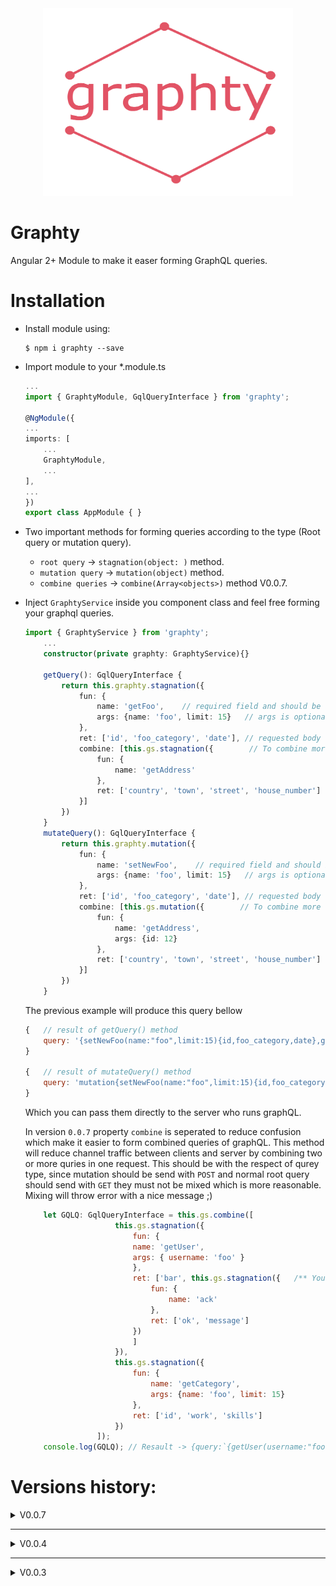 
<div style="text-align: center">
<img src="./src/images/graphty.jpg" width="400" height="300">
</div>

# Graphty

Angular 2+ Module to make it easer forming GraphQL queries.

# Installation

- Install module using:
    ```text
    $ npm i graphty --save
    ```
- Import module to your *.module.ts
    ```typescript
    ...
    import { GraphtyModule, GqlQueryInterface } from 'graphty';

    @NgModule({
    ...
    imports: [
        ...
        GraphtyModule,
        ...
    ],
    ...
    })
    export class AppModule { }

    ```
- Two important methods for forming queries according to the type (Root query or mutation query).
    - `root query` -> `stagnation(object: )` method.
    - `mutation query` -> `mutation(object)` method.
    - `combine queries` -> `combine(Array<objects>)` method V0.0.7.
- Inject `GraphtyService` inside you component class and feel free forming your graphql queries.
    ```typescript
    import { GraphtyService } from 'graphty';
        ...
        constructor(private graphty: GraphtyService){}

        getQuery(): GqlQueryInterface {
            return this.graphty.stagnation({
                fun: {
                    name: 'getFoo',    // required field and should be always string
                    args: {name: 'foo', limit: 15}   // args is optional also it is auto detected when string inserted.
                },
                ret: ['id', 'foo_category', 'date'], // requested body can be nested by another query if with the same structure.
                combine: [this.gs.stagnation({        // To combine more that one query in one request (in 0.0.7 removed)
                    fun: {
                        name: 'getAddress'
                    },
                    ret: ['country', 'town', 'street', 'house_number']
                }]
            })
        }
        mutateQuery(): GqlQueryInterface {
            return this.graphty.mutation({
                fun: {
                    name: 'setNewFoo',    // required field and should be always string
                    args: {name: 'foo', limit: 15}   // args is optional also it is auto detected when string inserted.
                },
                ret: ['id', 'foo_category', 'date'], // requested body can be nested by another query if with the same structure.
                combine: [this.gs.mutation({        // To combine more that one query in one request (in 0.0.7 removed)
                    fun: {
                        name: 'getAddress',
                        args: {id: 12}
                    },
                    ret: ['country', 'town', 'street', 'house_number']
                }]
            })
        }
    ```

    The previous example will produce this query bellow

    ```javascript
    {   // result of getQuery() method
        query: '{setNewFoo(name:"foo",limit:15){id,foo_category,date},getAddress{country,town,street,house_number}}'
    }

    {   // result of mutateQuery() method
        query: 'mutation{setNewFoo(name:"foo",limit:15){id,foo_category,date},getAddress(id: 12){country,town,street,house_number}}'
    }
    ```
    Which you can pass them directly to the server who runs graphQL.

    In version `0.0.7` property `combine` is seperated to reduce confusion which make it easier to form combined queries of graphQL. This method will reduce channel traffic between clients and server by combining two or more quries in one request. This should be with the respect of qurey type, since mutation should be send with `POST` and normal root query should send with `GET` they must not be mixed which is more reasonable. Mixing will throw error with a nice message ;)

    ```javascript
        let GQLQ: GqlQueryInterface = this.gs.combine([
                        this.gs.stagnation({
                            fun: {
                            name: 'getUser',
                            args: { username: 'foo' }
                            },
                            ret: ['bar', this.gs.stagnation({   /** You can do nested object also as respond */
                                fun: {
                                    name: 'ack'
                                },
                                ret: ['ok', 'message']
                            })
                            ]
                        }),
                        this.gs.stagnation({
                            fun: {
                                name: 'getCategory',
                                args: {name: 'foo', limit: 15}
                            },
                            ret: ['id', 'work', 'skills']
                        })
                    ]);
        console.log(GQLQ); // Resault -> {query:`{getUser(username:"foo"){bar,ack{ok,message}},getCategory(name:"foo",limit:15){id,work,skills}}`}
    ```

# Versions history:

<details>
  <summary>V0.0.7</summary>
  - Combine method seperated from stangnation, mutation methods.
  - also fix some bugs.
</details>
<hr>
<details>
  <summary>V0.0.4</summary>
  - from now you can combine more than one query using combine property. Combining queries must be the same type either "Root queries" or "mutation queries" which sould be according to the method that called from.
  stangnation -> combine queries should be all type of mutation.
  mutation -> combine queries should be all type of mutation.
  - Also few bugs fixed.
</details>
<hr>
<details>
  <summary>V0.0.3</summary>
  - First module initialize
</details>